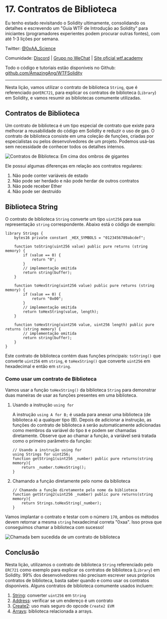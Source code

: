 # 17. Contratos de Biblioteca

Eu tenho estado revisitando o Solidity ultimamente, consolidando os detalhes e escrevendo um "Guia WTF de Introdução ao Solidity" para iniciantes (programadores experientes podem procurar outras fontes), com até 1-3 lições por semana.

Twitter: [@0xAA_Science](https://twitter.com/0xAA_Science)

Comunidade: [Discord](https://discord.gg/5akcruXrsk) | [Grupo no WeChat](https://docs.google.com/forms/d/e/1FAIpQLSe4KGT8Sh6sJ7hedQRuIYirOoZK_85miz3dw7vA1-YjodgJ-A/viewform?usp=sf_link) | [Site oficial wtf.academy](https://wtf.academy)

Todo o código e tutoriais estão disponíveis no Github: [github.com/AmazingAng/WTFSolidity](https://github.com/AmazingAng/WTFSolidity)

-----
Nesta lição, vamos utilizar o contrato de biblioteca `String`, que é referenciado por`ERC721`, para explicar os contratos de biblioteca (`Library`) em Solidity, e vamos resumir as bibliotecas comumente utilizadas.

## Contratos de Biblioteca

Um contrato de biblioteca é um tipo especial de contrato que existe para melhorar a reusabilidade do código em Solidity e reduzir o uso de gas. O contrato de biblioteca consiste em uma coleção de funções, criadas por especialistas ou pelos desenvolvedores de um projeto. Podemos usá-las sem necessidade de conhecer todos os detalhes internos.

![Contratos de Biblioteca: Em cima dos ombros de gigantes](https://images.mirror-media.xyz/publication-images/HJC0UjkALdrL8a2BmAE2J.jpeg?height=300&width=388)

Ele possui algumas diferenças em relação aos contratos regulares:

1. Não pode conter variáveis de estado
2. Não pode ser herdado e não pode herdar de outros contratos
3. Não pode receber Ether
4. Não pode ser destruído

## Biblioteca String

O contrato de biblioteca `String` converte um tipo `uint256` para sua representação `string` correspondente. Abaixo está o código de exemplo:

```solidity
library Strings {
    bytes16 private constant _HEX_SYMBOLS = "0123456789abcdef";

    function toString(uint256 value) public pure returns (string memory) {
        if (value == 0) {
            return "0";
        }
        // implementação omitida
        return string(buffer);
    }

    function toHexString(uint256 value) public pure returns (string memory) {
        if (value == 0) {
            return "0x00";
        }
        // implementação omitida
        return toHexString(value, length);
    }

    function toHexString(uint256 value, uint256 length) public pure returns (string memory) {
        // implementação omitida
        return string(buffer);
    }
}
```

Este contrato de biblioteca contém duas funções principais: `toString()` que converte `uint256` em `string`, e `toHexString()` que converte `uint256` em hexadecimal e então em `string`.

### Como usar um contrato de Biblioteca

Vamos usar a função `toHexString()` da biblioteca `String` para demonstrar duas maneiras de usar as funções presentes em uma biblioteca.

1. Usando a instrução `using for`

    A instrução `using A for B;` é usada para anexar uma biblioteca (de biblioteca `A`) a qualquer tipo (B). Depois de adicionar a instrução, as funções do contrato de biblioteca `A` serão automaticamente adicionadas como membros da variável do tipo `B` e podem ser chamadas diretamente. Observe que ao chamar a função, a variável será tratada como o primeiro parâmetro da função:

    ```solidity
    // Usando a instrução using for
    using Strings for uint256;
    function getString1(uint256 _number) public pure returns(string memory){
        return _number.toHexString();
    }
    ```

2. Chamando a função diretamente pelo nome da biblioteca

    ```solidity
    // Chamando a função diretamente pelo nome da biblioteca
    function getString2(uint256 _number) public pure returns(string memory){
        return Strings.toHexString(_number);
    }
    ```

Vamos implantar o contrato e testar com o número `170`, ambos os métodos devem retornar a mesma `string` hexadecimal correta "0xaa". Isso prova que conseguimos chamar a biblioteca com sucesso!

![Chamada bem sucedida de um contrato de biblioteca](https://images.mirror-media.xyz/publication-images/bzB_JDC9f5VWHRjsjQyQa.png?height=750&width=580)

## Conclusão

Nesta lição, utilizamos o contrato de biblioteca `String` referenciado pelo `ERC721` como exemplo para explicar os contratos de biblioteca (`Library`) em Solidity. 99% dos desenvolvedores não precisam escrever seus próprios contratos de biblioteca, basta saber quando e como usar os contratos disponíveis. Alguns contratos de biblioteca comumente usados incluem:

1. [String](https://github.com/OpenZeppelin/openzeppelin-contracts/blob/4a9cc8b4918ef3736229a5cc5a310bdc17bf759f/contracts/utils/Strings.sol): converter `uint256` em `String`
2. [Address](https://github.com/OpenZeppelin/openzeppelin-contracts/blob/4a9cc8b4918ef3736229a5cc5a310bdc17bf759f/contracts/utils/Address.sol): verificar se um endereço é um contrato
3. [Create2](https://github.com/OpenZeppelin/openzeppelin-contracts/blob/4a9cc8b4918ef3736229a5cc5a310bdc17bf759f/contracts/utils/Create2.sol): uso mais seguro do opcode `Create2 EVM`
4. [Arrays](https://github.com/OpenZeppelin/openzeppelin-contracts/blob/4a9cc8b4918ef3736229a5cc5a310bdc17bf759f/contracts/utils/Arrays.sol): biblioteca relacionada a arrays.

<!-- This file was translated using AI by repo_ai_translate. For more information, visit https://github.com/marcelojsilva/repo_ai_translate -->